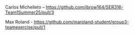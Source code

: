
Carlos Michelleto – https://github.com/jbrow164/SER316-Team1Summer25/pull/3

Max Roland - https://github.com/maroland-student/group3-teamexercise/pull/1
